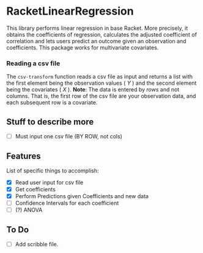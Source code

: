 # RacketLinearRegression
This library performs linear regression in base Racket.
More precisely, it obtains the coefficients of regression, calculates the adjusted coefficient of correlation and lets users predict an outcome given an observation and coefficients.
This package works for multivariate covariates.


### Reading a csv file
The `csv-transform` function reads a csv file as input and returns a list with the first element being the observation values ( $Y$ ) and the second element being the covariates ( $X$ ).
**Note**: The data is entered by *rows* and not columns. That is, the first row of the csv file are your observation data, and each subsequent row is a covariate.

## Stuff to describe more
- [ ] Must input one csv file (BY ROW, not cols) 

## Features
List of specific things to accomplish:
- [x] Read user input for csv file
- [x] Get coefficients
- [x] Perform Predictions given Coefficients and new data
- [ ] Confidence Intervals for each coefficient
- [ ] (?) ANOVA

## To Do
- [ ] Add scribble file.

